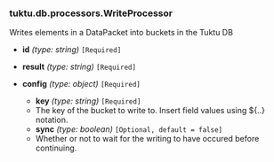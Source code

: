 ### tuktu.db.processors.WriteProcessor
Writes elements in a DataPacket into buckets in the Tuktu DB

  * **id** *(type: string)* `[Required]`

  * **result** *(type: string)* `[Required]`

  * **config** *(type: object)* `[Required]`

    * **key** *(type: string)* `[Required]`
    - The key of the bucket to write to. Insert field values using ${..} notation.

    * **sync** *(type: boolean)* `[Optional, default = false]`
    - Whether or not to wait for the writing to have occured before continuing.

